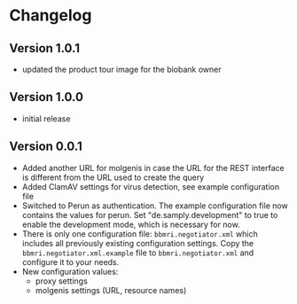 # Changelog

## Version 1.0.1

- updated the product tour image for the biobank owner

## Version 1.0.0

- initial release

## Version 0.0.1

- Added another URL for molgenis in case the URL for the REST interface is different
  from the URL used to create the query
- Added ClamAV settings for virus detection, see example configuration file
- Switched to Perun as authentication. The example configuration file now contains the values for perun. Set "de.samply.development" to true
  to enable the development mode, which is necessary for now.
- There is only one configuration file: `bbmri.negotiator.xml` which includes all previously existing configuration settings.
  Copy the `bbmri.negotiator.xml.example` file to `bbmri.negotiator.xml` and configure it to your needs.
- New configuration values:
    - proxy settings
    - molgenis settings (URL, resource names)